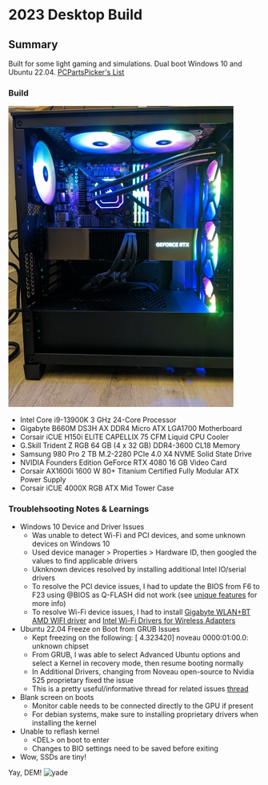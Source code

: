 # 2023 Desktop Build

## Summary

Built for some light gaming and simulations. Dual boot Windows 10 and Ubuntu 22.04. [PCPartsPicker's List](https://pcpartpicker.com/user/kckuei/saved/#view=DVDh99)

### Build

![Purdy](/assets/PXL_20230630_040008904.jpg)

* Intel Core i9-13900K 3 GHz 24-Core Processor
* Gigabyte B660M DS3H AX DDR4 Micro ATX LGA1700 Motherboard
* Corsair iCUE H150i ELITE CAPELLIX 75 CFM Liquid CPU Cooler
* G.Skill Trident Z RGB 64 GB (4 x 32 GB) DDR4-3600 CL18 Memory
* Samsung 980 Pro 2 TB M.2-2280 PCIe 4.0 X4 NVME Solid State Drive
* NVIDIA Founders Edition GeForce RTX 4080 16 GB Video Card
* Corsair AX1600i 1600 W 80+ Titanium Certified Fully Modular ATX Power Supply
* Corsair iCUE 4000X RGB ATX Mid Tower Case


### Troublehsooting Notes & Learnings

* Windows 10 Device and Driver Issues
	* Was unable to detect Wi-Fi and PCI devices, and some unknown devices on Windows 10
	* Used device manager > Properties > Hardware ID, then googled the values to find applicable drivers
	* Uknknown devices resolved by installing additional Intel IO/serial drivers
	* To resolve the PCI device issues, I had to update the BIOS from F6 to F23 using @BIOS as Q-FLASH did not work (see [unique features](https://download.gigabyte.com/FileList/Manual/mb_manual_b660-features_n.pdf?v=b1238bb211fec3e5947e111a76c13c62) for more info)
	* To resolve Wi-Fi device issues, I had to install [Gigabyte WLAN+BT AMD WIFI driver](https://www.gigabyte.com/Motherboard/B660M-DS3H-AX-DDR4-rev-1x/support#support-dl) and [Intel Wi-Fi Drivers for Wireless Adapters](https://www.intel.com/content/www/us/en/download/19351/windows-10-and-windows-11-wi-fi-drivers-for-intel-wireless-adapters.html) 
* Ubuntu 22.04 Freeze on Boot from GRUB Issues
	* Kept freezing on the following: [    4.323420] noveau 0000:01:00.0: unknown chipset
	* From GRUB, I was able to select Advanced Ubuntu options and select a Kernel in recovery mode, then resume booting normally
	* In Additional Drivers, changing from Noveau open-source to Nvidia 525 proprietary fixed the issue
	* This is a pretty useful/informative thread for related issues [thread](https://askubuntu.com/questions/162075/my-computer-boots-to-a-black-screen-what-options-do-i-have-to-fix-it)
* Blank screen on boots
	* Monitor cable needs to be connected directly to the GPU if present
	* For debian systems, make sure to installing proprietary drivers when installing the kernel
* Unable to reflash kernel
	* \<DEL\> on boot to enter
	* Changes to BIO settings need to be saved before exiting
* Wow, SSDs are tiny!
 


Yay, DEM!
![yade](/assets/yay-dem.gif)
